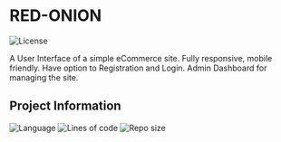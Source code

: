# RED-ONION


![License](https://img.shields.io/github/license/Sujon-Ahmed/RED-ONION?style=flat-square)

A User Interface of a simple eCommerce site. Fully responsive, mobile friendly. Have option to Registration and Login. Admin Dashboard for managing the site. 

## Project Information
![Language](https://img.shields.io/github/languages/count/Sujon-Ahmed/RED-ONION?style=flat-square)
![Lines of code](https://img.shields.io/tokei/lines/github/Sujon-Ahmed/RED-ONION?label=total%20lines%20of%20code&style=flat-square)
![Repo size](https://img.shields.io/github/repo-size/Sujon-Ahmed/RED-ONION?style=flat-square)

